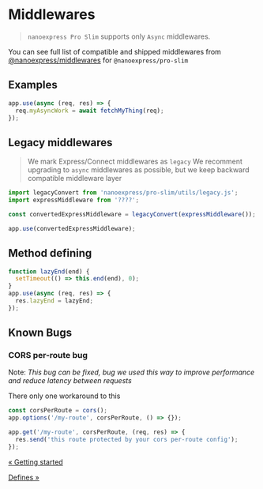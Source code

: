 # Middlewares

> `nanoexpress Pro Slim` supports only `Async` middlewares.

You can see full list of compatible and shipped middlewares from [@nanoexpress/middlewares](https://github.com/nanoexpress/middlewares) for `@nanoexpress/pro-slim`

## Examples

```js
app.use(async (req, res) => {
  req.myAsyncWork = await fetchMyThing(req);
});
```

## Legacy middlewares

> We mark Express/Connect middlewares as `legacy`
> We recomment upgrading to `async` middlewares as possible, but we keep backward compatible middleware layer

```js
import legacyConvert from 'nanoexpress/pro-slim/utils/legacy.js';
import expressMiddleware from '????';

const convertedExpressMiddleware = legacyConvert(expressMiddleware());

app.use(convertedExpressMiddleware);
```

## Method defining

```js
function lazyEnd(end) {
  setTimeout(() => this.end(end), 0);
}
app.use(async (req, res) => {
  res.lazyEnd = lazyEnd;
});
```

## Known Bugs

### CORS per-route bug

Note: _This bug can be fixed, bug we used this way to improve performance and reduce latency between requests_

There only one workaround to this

```js
const corsPerRoute = cors();
app.options('/my-route', corsPerRoute, () => {});

app.get('/my-route', corsPerRoute, (req, res) => {
  res.send('this route protected by your cors per-route config');
});
```

[&laquo; Getting started](./get-started.md)

[Defines &raquo;](./defines.md)
